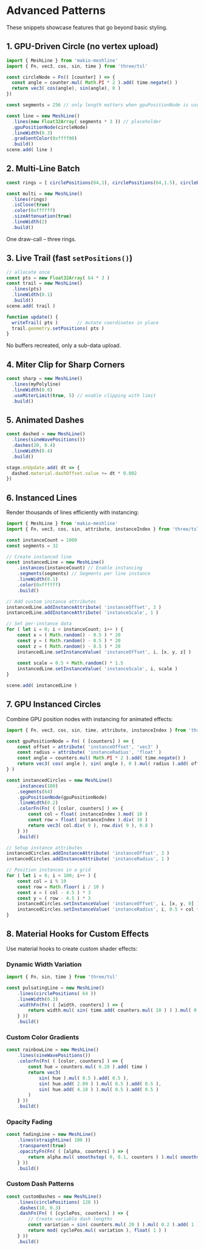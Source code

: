 # Advanced Patterns

These snippets showcase features that go beyond basic styling.

## 1. GPU-Driven Circle (no vertex upload)

```js
import { MeshLine } from 'makio-meshline'
import { Fn, vec3, cos, sin, time } from 'three/tsl'

const circleNode = Fn(( [counter] ) => {
  const angle = counter.mul( Math.PI * 2 ).add( time.negate() )
  return vec3( cos(angle), sin(angle), 0 )
})

const segments = 256 // only length matters when gpuPositionNode is used

const line = new MeshLine()
  .lines(new Float32Array( segments * 3 )) // placeholder
  .gpuPositionNode(circleNode)
  .lineWidth(0.3)
  .gradientColor(0xffff00)
  .build()
scene.add( line )
```

## 2. Multi-Line Batch

```js
const rings = [ circlePositions(64,1), circlePositions(64,1.5), circlePositions(64,2) ]

const multi = new MeshLine()
  .lines(rings)
  .isClose(true)
  .color(0xffffff)
  .sizeAttenuation(true)
  .lineWidth(2)
  .build()
```

One draw-call – three rings.

## 3. Live Trail (fast `setPositions()`)

```js
// allocate once
const pts = new Float32Array( 64 * 3 )
const trail = new MeshLine()
  .lines(pts)
  .lineWidth(0.1)
  .build()
scene.add( trail )

function update() {
  writeTrail( pts )       // mutate coordinates in place
  trail.geometry.setPositions( pts )
}
```

No buffers recreated, only a sub-data upload.

## 4. Miter Clip for Sharp Corners

```js
const sharp = new MeshLine()
  .lines(myPolyline)
  .lineWidth(0.8)
  .useMiterLimit(true, 5) // enable clipping with limit
  .build()
```

## 5. Animated Dashes

```js
const dashed = new MeshLine()
  .lines(sineWavePositions())
  .dashes(20, 0.4)
  .lineWidth(0.4)
  .build()

stage.onUpdate.add( dt => {
  dashed.material.dashOffset.value += dt * 0.002
})
```

## 6. Instanced Lines

Render thousands of lines efficiently with instancing:

```js
import { MeshLine } from 'makio-meshline'
import { Fn, vec3, cos, sin, attribute, instanceIndex } from 'three/tsl'

const instanceCount = 1000
const segments = 32

// Create instanced line
const instancedLine = new MeshLine()
	.instances(instanceCount) // Enable instancing
	.segments(segments) // Segments per line instance
	.lineWidth(0.1)
	.color(0xffffff)
	.build()

// Add custom instance attributes
instancedLine.addInstanceAttribute( 'instanceOffset', 3 )
instancedLine.addInstanceAttribute( 'instanceScale', 1 )

// Set per-instance data
for ( let i = 0; i < instanceCount; i++ ) {
	const x = ( Math.random() - 0.5 ) * 20
	const y = ( Math.random() - 0.5 ) * 20
	const z = ( Math.random() - 0.5 ) * 20
	instancedLine.setInstanceValue( 'instanceOffset', i, [x, y, z] )
	
	const scale = 0.5 + Math.random() * 1.5
	instancedLine.setInstanceValue( 'instanceScale', i, scale )
}

scene.add( instancedLine )
```

## 7. GPU Instanced Circles

Combine GPU position nodes with instancing for animated effects:

```js
import { Fn, vec3, cos, sin, time, attribute, instanceIndex } from 'three/tsl'

const gpuPositionNode = Fn( ( [counters] ) => {
	const offset = attribute( 'instanceOffset', 'vec3' )
	const radius = attribute( 'instanceRadius', 'float' )
	const angle = counters.mul( Math.PI * 2 ).add( time.negate() )
	return vec3( cos( angle ), sin( angle ), 0 ).mul( radius ).add( offset )
} )

const instancedCircles = new MeshLine()
	.instances(100)
	.segments(64)
	.gpuPositionNode(gpuPositionNode)
	.lineWidth(0.2)
	.colorFn(Fn( ( [color, counters] ) => {
		const col = float( instanceIndex ).mod( 10 )
		const row = float( instanceIndex ).div( 10 )
		return vec3( col.div( 9 ), row.div( 9 ), 0.8 )
	} ))
	.build()

// Setup instance attributes
instancedCircles.addInstanceAttribute( 'instanceOffset', 3 )
instancedCircles.addInstanceAttribute( 'instanceRadius', 1 )

// Position instances in a grid
for ( let i = 0; i < 100; i++ ) {
	const col = i % 10
	const row = Math.floor( i / 10 )
	const x = ( col - 4.5 ) * 3
	const y = ( row - 4.5 ) * 3
	instancedCircles.setInstanceValue( 'instanceOffset', i, [x, y, 0] )
	instancedCircles.setInstanceValue( 'instanceRadius', i, 0.5 + col * 0.1 )
}
```

## 8. Material Hooks for Custom Effects

Use material hooks to create custom shader effects:

### Dynamic Width Variation
```js
import { Fn, sin, time } from 'three/tsl'

const pulsatingLine = new MeshLine()
	.lines(circlePositions( 64 ))
	.lineWidth(0.3)
	.widthFn(Fn( ( [width, counters] ) => {
		return width.mul( sin( time.add( counters.mul( 10 ) ) ).mul( 0.5 ).add( 1 ) )
	} ))
	.build()
```

### Custom Color Gradients
```js
const rainbowLine = new MeshLine()
	.lines(sineWavePositions())
	.colorFn(Fn( ( [color, counters] ) => {
		const hue = counters.mul( 6.28 ).add( time )
		return vec3(
			sin( hue ).mul( 0.5 ).add( 0.5 ),
			sin( hue.add( 2.09 ) ).mul( 0.5 ).add( 0.5 ),
			sin( hue.add( 4.18 ) ).mul( 0.5 ).add( 0.5 )
		)
	} ))
	.build()
```

### Opacity Fading
```js
const fadingLine = new MeshLine()
	.lines(straightLine( 100 ))
	.transparent(true)
	.opacityFn(Fn( ( [alpha, counters] ) => {
		return alpha.mul( smoothstep( 0, 0.1, counters ) ).mul( smoothstep( 1, 0.9, counters ) )
	} ))
	.build()
```

### Custom Dash Patterns
```js
const customDashes = new MeshLine()
	.lines(circlePositions( 128 ))
	.dashes(10, 0.3)
	.dashFn(Fn( ( [cyclePos, counters] ) => {
		// Create variable dash lengths
		const variation = sin( counters.mul( 20 ) ).mul( 0.2 ).add( 1 )
		return mod( cyclePos.mul( variation ), float( 1 ) )
	} ))
	.build()
``` 